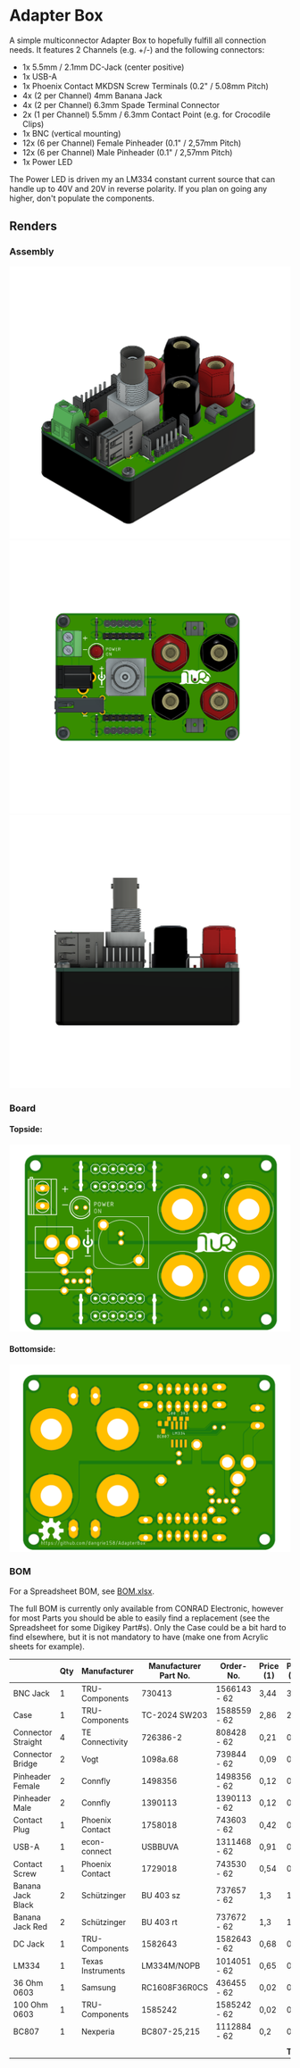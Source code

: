 # Adapter Box

A simple multiconnector Adapter Box to hopefully fulfill all connection needs. It features 2 Channels (e.g. +/-) and the following connectors:

- 1x 5.5mm / 2.1mm DC-Jack (center positive)
- 1x USB-A
- 1x Phoenix Contact MKDSN Screw Terminals (0.2" / 5.08mm Pitch)
- 4x (2 per Channel) 4mm Banana Jack
- 4x (2 per Channel) 6.3mm Spade Terminal Connector
- 2x (1 per Channel) 5.5mm / 6.3mm Contact Point (e.g. for Crocodile Clips)
- 1x BNC (vertical mounting)
- 12x (6 per Channel) Female Pinheader (0.1" / 2,57mm Pitch)
- 12x (6 per Channel) Male Pinheader (0.1" / 2,57mm Pitch)
- 1x Power LED

The Power LED is driven my an LM334 constant current source that can handle up to 40V and 20V in reverse polarity. If you plan on going any higher, don't populate the components.

## Renders
### Assembly
![Home View](Renders/AdapterBoxHome.png)
![Top View](Renders/AdapterBoxTop.png)
![Side View](Renders/AdapterBoxSide.png)

### Board
#### Topside:
![Top](Renders/AdapterBoardTop.png)

#### Bottomside:
![Top](Renders/AdapterBoardBottom.png)

### BOM
For a Spreadsheet BOM, see [BOM.xlsx](BOM.xlsx).

The full BOM is currently only available from CONRAD Electronic, however for most Parts you should be able to easily find a replacement (see the Spreadsheet for some Digikey Part#s). Only the Case could be a bit hard to find elsewhere, but it is not mandatory to have (make one from Acrylic sheets for example).

|                    | Qty | Manufacturer      | Manufacturer Part No. | Order-No.    | Price (1) | Price (10) | Extended Price (1) |
|--------------------|-----|-------------------|-----------------------|--------------|-----------|------------|--------------------|
| BNC Jack           | 1   | TRU-Components    | 730413                | 1566143 - 62 | 3,44      | 3,24       | 3,44               |
| Case               | 1   | TRU-Components    | TC-2024 SW203         | 1588559 - 62 | 2,86      | 2,74       | 2,86               |
| Connector Straight | 4   | TE Connectivity   | 726386-2              | 808428 - 62  | 0,21      | 0,19       | 0,84               |
| Connector Bridge   | 2   | Vogt              | 1098a.68              | 739844 - 62  | 0,09      | 0,08       | 0,18               |
| Pinheader Female   | 2   | Connfly           | 1498356               | 1498356 - 62 | 0,12      | 0,09       | 0,24               |
| Pinheader Male     | 2   | Connfly           | 1390113               | 1390113 - 62 | 0,12      | 0,09       | 0,24               |
| Contact Plug       | 1   | Phoenix Contact   | 1758018               | 743603 - 62  | 0,42      | 0,41       | 0,42               |
| USB-A              | 1   | econ-connect      | USBBUVA               | 1311468 - 62 | 0,91      | 0,85       | 0,91               |
| Contact Screw      | 1   | Phoenix Contact   | 1729018               | 743530 - 62  | 0,54      | 0,52       | 0,54               |
| Banana Jack Black  | 2   | Schützinger       | BU 403 sz             | 737657 - 62  | 1,3       | 1,18       | 2,6                |
| Banana Jack Red    | 2   | Schützinger       | BU 403 rt             | 737672 - 62  | 1,3       | 1,18       | 2,6                |
| DC Jack            | 1   | TRU-Components    | 1582643               | 1582643 - 62 | 0,68      | 0,62       | 0,68               |
| LM334              | 1   | Texas Instruments | LM334M/NOPB           | 1014051 - 62 | 0,65      | 0,58       | 0,65               |
| 36 Ohm 0603        | 1   | Samsung           | RC1608F36R0CS         | 436455 - 62  | 0,02      | 0,02       | 0,02               |
| 100 Ohm 0603       | 1   | TRU-Components    | 1585242               | 1585242 - 62 | 0,02      | 0,02       | 0,02               |
| BC807              | 1   | Nexperia          | BC807-25,215          | 1112884 - 62 | 0,2       | 0,19       | 0,2                |
|                    |     |                   |                       |              |           |            |                    |
|                    |     |                   |                       |              |           | **Total**  | **16,2**           |
